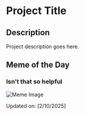# Project Title

## Description

Project description goes here.

## Meme of the Day

### Isn’t that so helpful
![Meme Image](https://i.redd.it/kfl2z48eauhe1.gif)

Updated on: [2/10/2025]